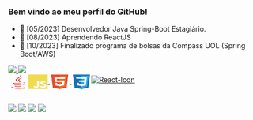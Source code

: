 ### Bem vindo ao meu perfil do GitHub!

- 🔭 [05/2023] Desenvolvedor Java Spring-Boot Estagiário.
- 🌱 [08/2023] Aprendendo ReactJS
- 🌱 [10/2023] Finalizado programa de bolsas da Compass UOL (Spring Boot/AWS)
<div align="left">
  <a href="https://github.com/joaovmundel">
    <img height="180em" src="https://github-readme-stats.vercel.app/api/top-langs/?username=joaovmundel&layout=compact&langs_count=7&theme=tokyonight"/>
    <img height="180em"  src="http://github-readme-streak-stats.herokuapp.com?user=joaovmundel&theme=tokyonight&date_format=j%20M%5B%20Y%5D&locale=pt-br"/>
  </a>
</div>
<div style="display: inline-flex"><br>
  <a href="https://github.com/joaovmundel/EcoSaver"><img align="center" alt="Java-Icon" height="30" width="40" src="https://raw.githubusercontent.com/devicons/devicon/master/icons/java/java-plain.svg">
  <a href="https://github.com/joaovmundel/Estrutura-De-Dados"><img align="center" alt="JavaScript-Icon" height="30" width="40" src="https://raw.githubusercontent.com/devicons/devicon/master/icons/javascript/javascript-plain.svg">
  <img align="center" alt="Html-Icon" height="30" width="40" src="https://raw.githubusercontent.com/devicons/devicon/master/icons/html5/html5-original.svg">
  <img align="center" alt="Css-Icon" height="30" width="40" src="https://raw.githubusercontent.com/devicons/devicon/master/icons/css3/css3-original.svg"></a>
  <a href="https://github.com/joaovmundel/EcoSaver"><img align="center" alt="React-Icon" height="30" width="40" src="https://cdn.worldvectorlogo.com/logos/react-2.svg" /></a>
</div>
  
  ##
 
<div> 
  <a href="https://instagram.com/victor.mundel" target="_blank"><img src="https://img.shields.io/badge/-Instagram-%23E4405F?style=for-the-badge&logo=instagram&logoColor=white" target="_blank"></a>
  <a href="https://discord.gg/wwdFMuAdBw" target="_blank"><img src="https://img.shields.io/badge/Discord-7289DA?style=for-the-badge&logo=discord&logoColor=white" target="_blank"></a> 
  <a href = "mailto:joaovictormundel@gmail.com"><img src="https://img.shields.io/badge/-Gmail-%23333?style=for-the-badge&logo=gmail&logoColor=white" target="_blank"></a>
  <a href="https://www.linkedin.com/in/joão-victor-mundel-4978a7206/" target="_blank"><img src="https://img.shields.io/badge/-LinkedIn-%230077B5?style=for-the-badge&logo=linkedin&logoColor=white" target="_blank"></a> 
 
</div>
